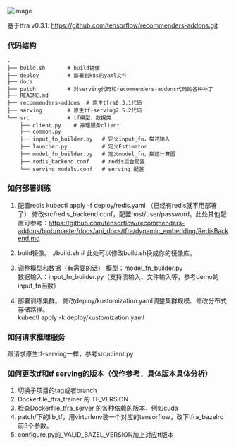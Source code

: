 ![image](https://github.com/tencentmusic/cube-studio/blob/tfra-dev/install/kubernetes/tmeps/docs/tmpps%E6%9E%B6%E6%9E%84%E5%9B%BE.png)

基于tfra v0.3.1: https://github.com/tensorflow/recommenders-addons.git

### 代码结构

	.  
	├── build.sh       # build镜像  
	├── deploy         # 部署到k8s的yaml文件  
	├── docs  
	├── patch          # 对serving代码和recommenders-addons代码的各种补丁  
	├── README.md  
	├── recommenders-addons  # 原生tfra0.3.1代码  
	├── serving        # 原生tf-serving2.5.2代码  
	└── src            # tf模型、数据类  
	    ├── client.py    # 推理服务client  
	    ├── common.py  
	    ├── input_fn_builder.py   # 定义input_fn，描述输入  
	    ├── launcher.py           # 定义Estimator  
	    ├── model_fn_builder.py   # 定义model_fn，描述计算图  
	    ├── redis_backend.conf    # redis后台配置  
	    └── serving_models.conf   # serving 配置  

### 如何部署训练

1. 配置redis
    kubectl apply -f deploy/redis.yaml （已经有redis就不用部署了）
    修改src/redis_backend.conf，配置host/user/password。此处其他配置可参考：https://github.com/tensorflow/recommenders-addons/blob/master/docs/api_docs/tfra/dynamic_embedding/RedisBackend.md

2. build镜像。
    ./build.sh # 此处可以修改build.sh换成你的镜像库。
    
3. 调整模型和数据（有需要的话）
    模型：model_fn_builder.py   
    数据输入：input_fn_builder.py（支持流输入、文件输入等，参考demo的input_fn函数）

3. 部署训练集群。
    修改deploy/kustomization.yaml调整集群规模、修改分布式存储路径。  
    kubectl apply -k deploy/kustomization.yaml  

### 如何请求推理服务
跟请求原生tf-serving一样，参考src/client.py

### 如何更改tf和tf serving的版本（仅作参考，具体版本具体分析）

1. 切换子项目的tag或者branch  
2. Dockerfile_tfra_trainer 的 TF_VERSION  
3. 检查Dockerfile_tfra_server 的各种依赖的版本，例如cuda  
4. patch/下的lib_tf，用virturlenv装一个对应的tensorflow，改下tfra_bazelrc前3个参数。  
5. configure.py的_VALID_BAZEL_VERSION加上对应tf版本  



